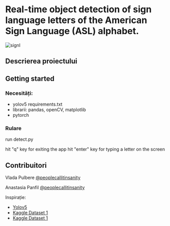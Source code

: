 # Real-time object detection of sign language letters of the American Sign Language (ASL) alphabet. 
![signl](https://user-images.githubusercontent.com/92129567/236470362-a0224f9d-ac85-4e47-b889-842cc99004f6.jpg)


## Descrierea proiectului



## Getting started

### Necesități:

* yolov5 requirements.txt
* librarii: pandas, openCV, matplotlib
* pytorch


### Rulare

run detect.py

hit "q" key for exiting the app
hit "enter" key for typing a letter on the screen

## Contribuitori

 Vlada Pulbere    [@peoplecallitinsanity](https://github.com/peoplecallitinsanity)
 
 Anastasia Panfil    [@peoplecallitinsanity](https://github.com/anastasiaapanfil)


Inspirație: 
* [Yolov5](https://github.com/ultralytics/yolov5)
* [Kaggle Dataset 1](https://www.kaggle.com/datasets/grassknoted/asl-alphabet)
* [Kaggle Dataset 1](https://www.kaggle.com/datasets/kapillondhe/american-sign-language)
